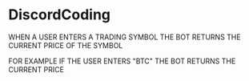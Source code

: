 # DiscordCoding

WHEN A USER ENTERS A TRADING SYMBOL THE BOT RETURNS THE CURRENT PRICE OF THE SYMBOL

FOR EXAMPLE IF THE USER ENTERS "BTC" THE BOT RETURNS THE CURRENT PRICE
